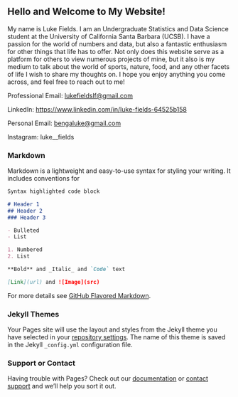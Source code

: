 ## Hello and Welcome to My Website!

My name is Luke Fields. I am an Undergraduate Statistics and Data Science student at the University of California Santa Barbara (UCSB). I have a passion for the world of numbers and data, but also a fantastic enthusiasm for other things that life has to offer. Not only does this website serve as a platform for others to view numerous projects of mine, but it also is my medium to talk about the world of sports, nature, food, and any other facets of life I wish to share my thoughts on. I hope you enjoy anything you come across, and feel free to reach out to me!

Professional Email: lukefieldslf@gmail.com

LinkedIn: https://www.linkedin.com/in/luke-fields-64525b158

Personal Email: bengaluke@gmail.com

Instagram: luke__fields

### Markdown

Markdown is a lightweight and easy-to-use syntax for styling your writing. It includes conventions for

```markdown
Syntax highlighted code block

# Header 1
## Header 2
### Header 3

- Bulleted
- List

1. Numbered
2. List

**Bold** and _Italic_ and `Code` text

[Link](url) and ![Image](src)
```

For more details see [GitHub Flavored Markdown](https://guides.github.com/features/mastering-markdown/).

### Jekyll Themes

Your Pages site will use the layout and styles from the Jekyll theme you have selected in your [repository settings](https://github.com/lukefieldsucsb/tiger-web/settings/pages). The name of this theme is saved in the Jekyll `_config.yml` configuration file.

### Support or Contact

Having trouble with Pages? Check out our [documentation](https://docs.github.com/categories/github-pages-basics/) or [contact support](https://support.github.com/contact) and we’ll help you sort it out.
